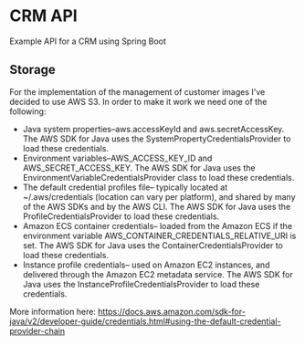 # CRM API
Example API for a CRM using Spring Boot

## Storage

For the implementation of the management of customer images I've decided to use AWS S3. In order to make it work we need one of the following:
* Java system properties–aws.accessKeyId and aws.secretAccessKey. The AWS SDK for Java uses the SystemPropertyCredentialsProvider to load these credentials.
* Environment variables–AWS_ACCESS_KEY_ID and AWS_SECRET_ACCESS_KEY. The AWS SDK for Java uses the EnvironmentVariableCredentialsProvider class to load these credentials.
* The default credential profiles file– typically located at ~/.aws/credentials (location can vary per platform), and shared by many of the AWS SDKs and by the AWS CLI. The AWS SDK for Java uses the ProfileCredentialsProvider to load these credentials.
* Amazon ECS container credentials– loaded from the Amazon ECS if the environment variable AWS_CONTAINER_CREDENTIALS_RELATIVE_URI is set. The AWS SDK for Java uses the ContainerCredentialsProvider to load these credentials.
* Instance profile credentials– used on Amazon EC2 instances, and delivered through the Amazon EC2 metadata service. The AWS SDK for Java uses the InstanceProfileCredentialsProvider to load these credentials.

More information here: https://docs.aws.amazon.com/sdk-for-java/v2/developer-guide/credentials.html#using-the-default-credential-provider-chain
